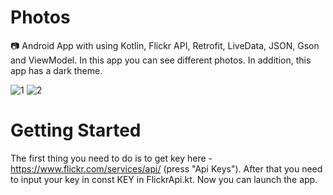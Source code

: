 # Photos
📷 Android App with using Kotlin, Flickr API, Retrofit, LiveData, JSON, Gson and ViewModel. In this app you can see different photos. In addition, this app has a dark theme.

![1](https://user-images.githubusercontent.com/76612421/126870054-fa1532cc-e0aa-4a40-b62b-1f18b35d1a73.PNG)
![2](https://user-images.githubusercontent.com/76612421/126870058-368244b6-763d-4f47-a239-72dfeb53f5a2.PNG)

# Getting Started
The first thing you need to do is to get key here - https://www.flickr.com/services/api/ (press "Api Keys"). After that you need to input your key in const KEY in FlickrApi.kt. Now you can launch the app.
